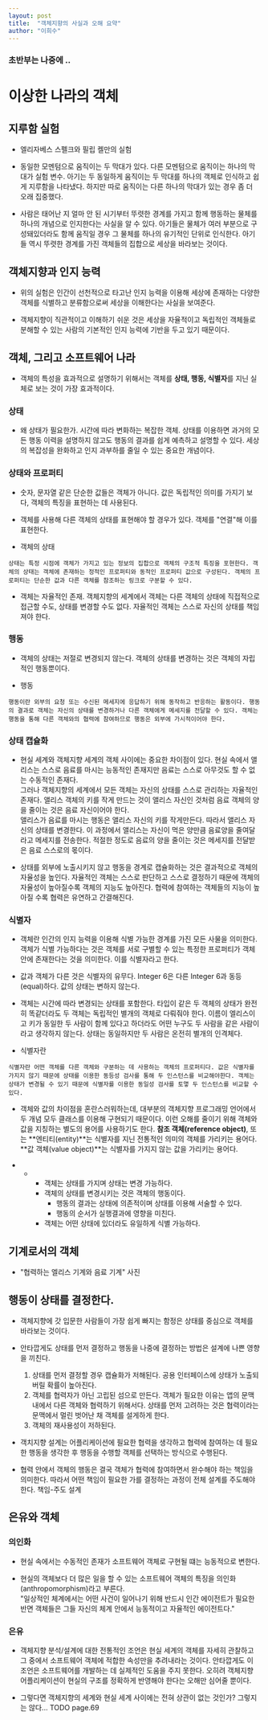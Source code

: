 ```yaml
---
layout: post
title:  "객체지향의 사실과 오해 요약"
author: "이희수"
---
```


### 초반부는 나중에 ..

# 이상한 나라의 객체

## 지루함 실험

* 엘리자베스 스펠크와 필립 켈만의 실험

* 동일한 모멘텀으로 움직이는 두 막대가 있다. 다른 모멘텀으로 움직이는 하나의 막대가 실험 변수. 아기는 두 동일하게 움직이는 두 막대를 하나의 객체로 인식하고 쉽게 지루함을 나타냈다. 하지만 따로 움직이는 다른 하나의 막대가 있는 경우 좀 더 오래 집중했다.

* 사람은 태어난 지 얼마 안 된 시기부터 뚜렷한 경계를 가지고 함께 행동하는 물체를 하나의 개념으로 인지한다는 사실을 알 수 있다. 아기들은 물체가 여러 부분으로 구성돼있더라도 함께 움직일 경우 그 물체를 하나의 유기적인 단위로 인식한다. 아기들 역시 뚜렷한 경계를 가진 객체들의 집합으로 세상을 바라보는 것이다.

## 객체지향과 인지 능력

* 위의 실험은 인간이 선천적으로 타고난 인지 능력을 이용해 세상에 존재하는 다양한 객체를 식별하고 분류함으로써 세상을 이해한다는 사실을 보여준다.

* 객체지향이 직관적이고 이해하기 쉬운 것은 세상을 자율적이고 독립적인 객체들로 분해할 수 있는 사람의 기본적인 인지 능력에 기반을 두고 있기 때문이다.

## 객체, 그리고 소프트웨어 나라

* 객체의 특성을 효과적으로 설명하기 위해서는 객체를 **상태, 행동, 식별자**를 지닌 실체로 보는 것이 가장 효과적이다.

### 상태

* 왜 상태가 필요한가. 시간에 따라 변화하는 복잡한 객체. 상태를 이용하면 과거의 모든 행동 이력을 설명하지 않고도 행동의 결과를 쉽게 예측하고 설명할 수 있다. 세상의 복잡성을 완화하고 인지 과부하를 줄일 수 있는 중요한 개념이다.

### 상태와 프로퍼티

* 숫자, 문자열 같은 단순한 값들은 객체가 아니다. 값은 독립적인 의미를 가지기 보다, 객체의 특징을 표현하는 데 사용된다.

* 객체를 사용해 다른 객체의 상태를 표현해야 할 경우가 있다. 객체를 "연결"해 이를 표현한다.

* 객체의 상태
```
상태는 특정 시점에 객체가 가지고 있는 정보의 집합으로 객체의 구조적 특징을 포현한다. 객체의 상태는 객체에 존재하는 정적인 프로퍼티와 동적인 프로퍼티 값으로 구성된다. 객체의 프로퍼티는 단순한 값과 다른 객체를 참조하는 링크로 구분할 수 있다.
```

* 객체는 자율적인 존재. 객체지향의 세계에서 객체는 다른 객체의 상태에 직접적으로 접근할 수도, 상태를 변경할 수도 없다. 자율적인 객체는 스스로 자신의 상태를 책임져야 한다.

### 행동

* 객체의 상태는 저절로 변경되지 않는다. 객체의 상태를 변경하는 것은 객체의 자립적인 행동뿐이다.


* 행동
```
행동이란 외부의 요청 또는 수신된 메세지에 응답하기 위해 동작하고 반응하는 활동이다. 행동의 결과로 객체는 자신의 상태를 변경하거나 다른 객체에게 메세지를 전달할 수 있다. 객체는 행동을 통해 다른 객체와의 협력에 참여하므로 행동은 외부에 가시적이어야 한다.
```

### 상태 캡슐화

* 현실 세계와 객체지향 세계의 객체 사이에는 중요한 차이점이 있다. 현실 속에서 앨리스는 스스로 음료를 마시는 능동적인 존재지만 음료는 스스로 아무것도 할 수 없는 수동적인 존재다.
<br>그러나 객체지향의 세계에서 모든 객체는 자신의 상태를 스스로 관리하는 자율적인 존재다. 앨리스 객체의 키를 작게 만드는 것이 앨리스 자신인 것처럼 음료 객체의 양을 줄이는 것은 음료 자신이어야 한다.
<br> 앨리스가 음료를 마시는 행동은 앨리스 자신의 키를 작게만든다. 따라서 앨리스 자신의 상태를 변경한다. 이 과정에서 앨리스는 자신이 먹은 양만큼 음료양을 줄여달라고 메세지를 전송한다. 적절한 정도로 음료의 양을 줄이는 것은 메세지를 전달받은 음료 스스로의 몫이다.

* 상태를 외부에 노출시키지 않고 행동을 경계로 캡슐화하는 것은 결과적으로 객체의 자율성을 높인다. 자율적인 객체는 스스로 판단하고 스스로 결정하기 때문에 객체의 자율성이 높아질수록 객체의 지능도 높아진다. 협력에 참여하는 객체들의 지능이 높아질 수록 협력은 유연하고 간결해진다.

### 식별자

* 객체란 인간의 인지 능력을 이용해 식별 가능한 경계를 가진 모든 사물을 의미한다. 객체가 식별 가능하다는 것은 객체를 서로 구별할 수 있는 특정한 프로퍼티가 객체 안에 존재한다는 것을 의미한다. 이를 식별자라고 한다.

* 값과 객체가 다른 것은 식별자의 유무다. Integer 6은 다른 Integer 6과 동등(equal)하다. 값의 상태는 변하지 않는다.

* 객체는 시간에 따라 변경되는 상태를 포함한다. 타입이 같은 두 객체의 상태가 완전히 똑같더라도 두 객체는 독립적인 별개의 객체로 다뤄줘야 한다. 이름이 엘리스이고 키가 동일한 두 사람이 함께 있다고 하더라도 어떤 누구도 두 사람을 같은 사람이라고 생각하지 않는다. 상태는 동일하지만 두 사람은 온전히 별개의 인격체다.

* 식별자란
```
식별자란 어떤 객체를 다른 객체와 구분하는 데 사용하는 객체의 프로퍼티다. 값은 식별자를 가지지 않기 때문에 상태를 이용한 동등성 검사를 통해 두 인스턴스를 비교해야한다. 객체는 상태가 변경될 수 있기 때문에 식별자를 이용한 동일성 검사를 토앻 두 인스턴스를 비교할 수 있다.
```

* 객체와 값의 차이점을 혼란스러워하는데, 대부분의 객체지향 프로그래밍 언어에서 두 개념 모두 클래스를 이용해 구현되기 때문이다. 이런 오해를 줄이기 위해 객체와 값을 지칭하는 별도의 용어를 사용하기도 한다. **참조 객체(reference object)**, 또는 **엔티티(entity)**는 식별자를 지닌 전통적인 의미의 객체를 가리키는 용어다. **값 객체(value object)**는 식별자를 가지지 않는 값을 가리키는 용어다.

* -
    * 객체는 상태를 가지며 상태는 변경 가능하다.
    * 객체의 상태를 변경시키는 것은 객체의 행동이다.
        * 행동의 결과는 상태에 의존적이며 상태를 이용해 서술할 수 있다.
        * 행동의 순서가 실행결과에 영향을 미친다.
    * 객체는 어떤 상태에 있더라도 유일하게 식별 가능하다.

## 기계로서의 객체

* "협력하는 엘리스 기계와 음료 기계" 사진

## 행동이 상태를 결정한다.

* 객체지향에 갓 입문한 사람들이 가장 쉽게 빠지는 함정은 상태를 중심으로 객체를 바라보는 것이다.

* 안타깝게도 상태를 먼저  결정하고 행동을 나중에 결정하는 방법은 설계에 나쁜 영향을 끼친다.
    1. 상태를 먼저 결정할 경우 캡슐화가 저해된다. 공용 인터페이스에 상태가 노출되버릴 확률이 높아진다.
    2. 객체를 협력자가 아닌 고립된 섬으로 만든다. 객체가 필요한 이유는 앱의 문맥 내에서 다른 객체와 협력하기 위해서다. 상태를 먼저 고려하는 것은 협력이라는 문맥에서 멀린 벗어난 채 객체를 설게하게 한다.
    3. 객체의 재사용성이 저하된다.

* 객치지향 설계는 어플리케이션에 필요한 협력을 생각하고 협력에 참여하는 데 필요한 행동을 생각한 후 행동을 수행할 객체를 선택하는 방식으로 수행된다.

* 협력 안에서 객체의 행동은 결국 객체가 협력에 참여하면서 완수해야 하는 책임을 의미한다. 따라서 어떤 책임이 필요한 가를 결정하는 과정이 전체 설계를 주도해야 한다. 책임-주도 설계

## 은유와 객체

### 의인화

* 현실 속에서는 수동적인 존재가 소프트웨어 객체로 구현될 떄는 능동적으로 변한다.

* 현실의 객체보다 더 많은 일을 할 수 있는 소프트웨어 객체의 특징을 의인화(anthropomorphism)라고 부른다. <br>"일상적인 체계에서는 어떤 사건이 일어나기 위해 반드시 인간 에이전트가 필요한 반면 객체들은 그들 자신의 체계 안에서 능동적이고 자율적인 에이전트다."

### 은유

* 객체지향 분석/설계에 대한 전통적인 조언은 현실 세계의 객체를 자세히 관찰하고 그 중에서 소프트웨어 객체에 적합한 속성만을 추려내라는 것이다. 안타깝게도 이 조언은 소프트웨어를 개발하는 데 실제적인 도움을 주지 못한다. 오히려 객체지향 어플리케이션이 현실의 구조를 정확하게 반영해야 한다는 오해만 심어줄 뿐이다.

* 그렇다면 객체지향의 세계와 현실 세계 사이에는 전혀 상관이 없는  것인가? 그렇지는 않다... TODO page.69
